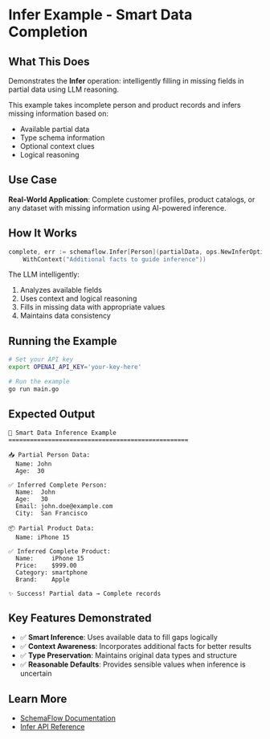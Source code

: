 # Infer Example - Smart Data Completion

## What This Does

Demonstrates the **Infer** operation: intelligently filling in missing fields in partial data using LLM reasoning.

This example takes incomplete person and product records and infers missing information based on:
- Available partial data
- Type schema information
- Optional context clues
- Logical reasoning

## Use Case

**Real-World Application**: Complete customer profiles, product catalogs, or any dataset with missing information using AI-powered inference.

## How It Works

```go
complete, err := schemaflow.Infer[Person](partialData, ops.NewInferOptions().
    WithContext("Additional facts to guide inference"))
```

The LLM intelligently:
1. Analyzes available fields
2. Uses context and logical reasoning
3. Fills in missing data with appropriate values
4. Maintains data consistency

## Running the Example

```bash
# Set your API key
export OPENAI_API_KEY='your-key-here'

# Run the example
go run main.go
```

## Expected Output

```
🧠 Smart Data Inference Example
==================================================

📥 Partial Person Data:
  Name: John
  Age:  30

✅ Inferred Complete Person:
  Name:  John
  Age:   30
  Email: john.doe@example.com
  City:  San Francisco

📦 Partial Product Data:
  Name: iPhone 15

✅ Inferred Complete Product:
  Name:     iPhone 15
  Price:    $999.00
  Category: smartphone
  Brand:    Apple

✨ Success! Partial data → Complete records
```

## Key Features Demonstrated

- ✅ **Smart Inference**: Uses available data to fill gaps logically
- ✅ **Context Awareness**: Incorporates additional facts for better results
- ✅ **Type Preservation**: Maintains original data types and structure
- ✅ **Reasonable Defaults**: Provides sensible values when inference is uncertain

## Learn More

- [SchemaFlow Documentation](../../README.md)
- [Infer API Reference](../../docs/reference/API.md#infer)